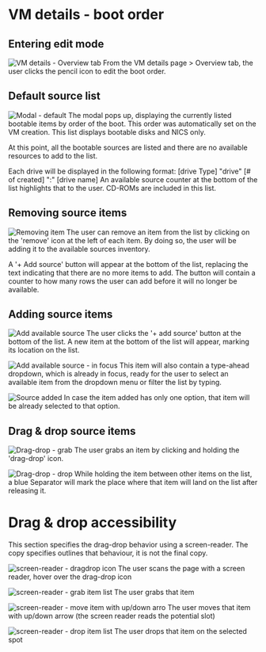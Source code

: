 # VM details - boot order

## Entering edit mode
![VM details - Overview tab](img/B1-0-0.jpg)
From the VM details page > Overview tab, the user clicks the pencil icon to edit the boot order.

## Default source list
![Modal - default](img/B1-1-0.jpg)
The modal pops up, displaying the currently listed bootable items by order of the boot.
This order was automatically set on the VM creation. This list displays bootable disks and NICS only.

At this point, all the bootable sources are listed and there are no available resources to add to the list.

Each drive will be displayed in the following format:
[drive Type] "drive" [# of created] ":" [drive name]
An available source counter at the bottom of the list highlights that to the user.
CD-ROMs are included in this list.

## Removing source items
![Removing item](img/B1-1-2.jpg)
The user can remove an item from the list by clicking on the 'remove' icon at the left of each item. By doing so, the user will be adding it to the available sources inventory.

A '+ Add source' button will appear at the bottom of the list, replacing the text indicating that there are no more items to add. The button will contain a counter to how many rows the user can add before it will no longer be available.

## Adding source items
![Add available source](img/B1-2-0.jpg)
The user clicks the '+ add source' button at the bottom of the list.
A new item at the bottom of the list will appear, marking its location on the list. 

![Add available source - in focus](img/B1-2-0b.jpg)
This item will also contain a type-ahead dropdown, which is already in focus, ready for the user to select an available item from the dropdown menu or filter the list by typing.

![Source added](img/B1-2-1.jpg)
In case the item added has only one option, that item will be already selected to that option.

## Drag & drop source items
![Drag-drop - grab](img/B1-3-0.jpg)
The user grabs an item by clicking and holding the 'drag-drop' icon.

![Drag-drop - drop](img/B1-3-1.jpg)
While holding the item between other items on the list, a blue Separator will mark the place where that item will land on the list after releasing it.

# Drag & drop accessibility
This section specifies the drag-drop behavior using a screen-reader. The copy specifies outlines that behaviour, it is not the final copy.

![screen-reader - dragdrop icon](img/B1-4-0.jpg)
The user scans the page with a screen reader, hover over the drag-drop icon

![screen-reader - grab item list](img/B1-4-1.jpg)
The user grabs that item

![screen-reader - move item with up/down arro](img/B1-4-2.jpg)
The user moves that item with up/down arrow (the screen reader reads the potential slot)

![screen-reader - drop item list](img/B1-4-3.jpg)
The user drops that item on the selected spot
